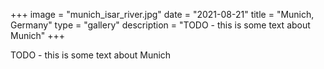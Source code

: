 +++
image = "munich_isar_river.jpg" 
date = "2021-08-21" 
title = "Munich, Germany" 
type = "gallery"
description = "TODO - this is some text about Munich"
+++

TODO - this is some text about Munich

